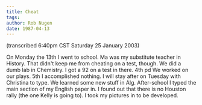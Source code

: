 ```yaml
---
title: Cheat
tags: 
author: Rob Nugen
date: 1987-04-13
---
```


<p class=note>(transcribed 6:40pm CST Saturday 25 January 2003)</p>

<p>On Monday the 13th I went to school.  Ma was my substitute teacher
in History.  That didn't keep me from cheating on a test, though.  We
did a dumb lab in Chemistry.  I got a 92 on a test in there.  4th pd
We worked on our plays. 5th I accomplished nothing.  I will stay after
on Tuesday with Christina to type.  We learned some new stuff in Alg.
After-school I typed the main section of my English paper in.  I
found out that there is no Houston rally (the one Kelly is going to).
I took my pictures in to be developed.</p>
